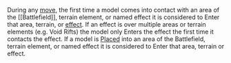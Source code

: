 During any [move](Movement.md), the first time a model comes into contact with an area of the [[Battlefield]], terrain element, or named effect it is considered to Enter that area, terrain, or [effect](Effects.md).
If an effect is over multiple areas or terrain elements (e.g. Void Rifts) the model only Enters the effect the first time it contacts the effect.
If a model is [Placed](definitions/terms_concepts/Place.md) into an area of the Battlefield, terrain element, or named effect it is considered to Enter that area, terrain or effect.
